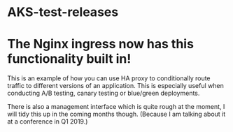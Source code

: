 # AKS-test-releases

# The Nginx ingress now has this functionality built in!

This is an example of how you can use HA proxy to conditionally route traffic to different versions of an application. This is especially useful when conducting A/B testing, canary testing or blue/green deployments. 

There is also a management interface which is quite rough at the moment, I will tidy this up in the coming months though. (Because I am talking about it at a conference in Q1 2019.)
